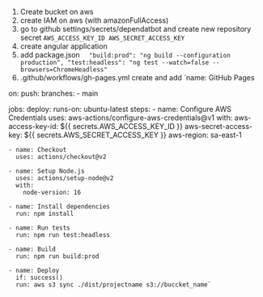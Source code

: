 1. Create bucket on aws
2. create  IAM on aws (with amazonFullAccess) 
3. go  to github settings/secrets/dependatbot and create new repository secret
  `AWS_ACCESS_KEY_ID
 AWS_SECRET_ACCESS_KEY`
4. create angular application
5. add package.json
 `  "build:prod": "ng build --configuration production",
  "test:headless": "ng test --watch=false --browsers=ChromeHeadless"`
6. .github/workflows/gh-pages.yml create and add 
  `name: GitHub Pages

on:
  push:
    branches:
    - main

jobs:
  deploy:
    runs-on: ubuntu-latest
    steps:
    - name: Configure AWS Credentials
      uses: aws-actions/configure-aws-credentials@v1
      with:
        aws-access-key-id: ${{ secrets.AWS_ACCESS_KEY_ID }}
        aws-secret-access-key: ${{ secrets.AWS_SECRET_ACCESS_KEY }}
        aws-region: sa-east-1

    - name: Checkout
      uses: actions/checkout@v2

    - name: Setup Node.js
      uses: actions/setup-node@v2
      with:
        node-version: 16

    - name: Install dependencies
      run: npm install

    - name: Run tests
      run: npm run test:headless

    - name: Build
      run: npm run build:prod

    - name: Deploy
      if: success()
      run: aws s3 sync ./dist/projectname s3://buccket_name`  
